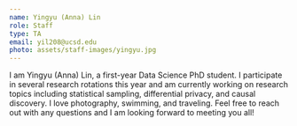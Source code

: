 ```yaml
---
name: Yingyu (Anna) Lin
role: Staff
type: TA
email: yil208@ucsd.edu
photo: assets/staff-images/yingyu.jpg
---
```


I am Yingyu (Anna) Lin, a first-year Data Science PhD student. I participate in several research rotations this year and am currently working on research topics including statistical sampling, differential privacy, and causal discovery. I love photography, swimming, and traveling. Feel free to reach out with any questions and I am looking forward to meeting you all!